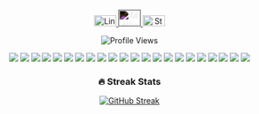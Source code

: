 <p align="center">
<!--   <a href="https://twitter.com/jimsrico" target="_blank">
    <img src="https://raw.githubusercontent.com/rahuldkjain/github-profile-readme-generator/master/src/images/icons/Social/twitter.svg" alt="Twitter" height="20" width="40" />
  </a> -->
  <a href="https://linkedin.com/in/jimelito-rico" target="_blank">
    <img src="https://raw.githubusercontent.com/rahuldkjain/github-profile-readme-generator/master/src/images/icons/Social/linked-in-alt.svg" alt="LinkedIn" height="20" width="40" />
  </a>
<a href="https://medium.com/jimsrico" target="_blank">
  <img src="https://cdn.jsdelivr.net/npm/simple-icons@3.0.1/icons/medium.svg" alt="Medium" height="30" width="40" style="filter: invert(100%);"/>
</a>

</a>
  <a href="https://stackoverflow.com/users/jimsrico" target="_blank">
    <img src="https://raw.githubusercontent.com/rahuldkjain/github-profile-readme-generator/master/src/images/icons/Social/stack-overflow.svg" alt="Stack Overflow" height="20" width="40" />
  </a>
<!--   <a href="https://instagram.com/jimsrico" target="_blank">
    <img src="https://raw.githubusercontent.com/rahuldkjain/github-profile-readme-generator/master/src/images/icons/Social/instagram.svg" alt="Instagram" height="20" width="40" />
  </a> -->
</p>

<p align="center">
  <img src="https://komarev.com/ghpvc/?username=jimsrico&label=Profile+Views&color=blueviolet" alt="Profile Views">
</p>

<p align="center">
  <img src="https://img.shields.io/badge/-Python-000?&logo=Python">
  <img src="https://img.shields.io/badge/-JavaScript-000?&logo=JavaScript">
  <img src="https://img.shields.io/badge/-Java-000?&logo=Java&logoColor=007396">
  <img src="https://img.shields.io/badge/-TypeScript-000?&logo=TypeScript">
  <img src="https://img.shields.io/badge/-MySQL-000?&logo=MySQL">
  <img src="https://img.shields.io/badge/-React-000?&logo=React">
  <img src="https://img.shields.io/badge/-PHP-000?&logo=PHP">
  <img src="https://img.shields.io/badge/-AWS-000?&logo=Amazon-AWS&logoColor=F90">
  <img src="https://img.shields.io/badge/-Docker-000?&logo=Docker">
  <img src="https://img.shields.io/badge/-Node.js-000?&logo=node.js">
  <img src="https://img.shields.io/badge/-Redis-000?&logo=Redis">
  <img src="https://img.shields.io/badge/-Dart-000?&logo=Dart">
  <img src="https://img.shields.io/badge/-HTML-000?&logo=HTML5">
  <img src="https://img.shields.io/badge/-Laravel-000?&logo=Laravel">
  <img src="https://img.shields.io/badge/-CSS-000?&logo=CSS3">
  <img src="https://img.shields.io/badge/-GitLab-000?&logo=GitLab">
  <img src="https://img.shields.io/badge/-GitHub-000?&logo=GitHub">
  <img src="https://img.shields.io/badge/-Microsoft%20SQL%20Server-000?&logo=Microsoft-SQL-Server">
  <img src="https://img.shields.io/badge/-Ruby%20on%20Rails-000?&logo=Ruby-on-Rails">
  <img src="https://img.shields.io/badge/-Linux%20Administration-000?&logo=Linux">
  <img src="https://img.shields.io/badge/-MongoDB-000?&logo=MongoDB">
  <img src="https://img.shields.io/badge/-PostgreSQL-000?&logo=PostgreSQL">
</p>




<div align="center">
  <div>
    <h3>🔥 Streak Stats</h3>
    <a href="https://github.com/jimsrico/github-readme-streak-stats">
      <img title="🔥 Get streak stats for your profile at git.io/streak-stats" alt="GitHub Streak" src="https://streak-stats.demolab.com/?user=jimsrico&theme=monokai-metallian&hide_border=true"/>
    </a>
  </div>
